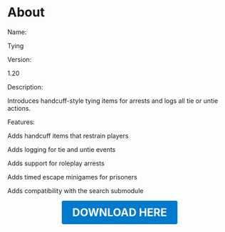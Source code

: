 # About

Name:

Tying

Version:

1.20

Description:

Introduces handcuff-style tying items for arrests and logs all tie or untie actions.

Features:

Adds handcuff items that restrain players

Adds logging for tie and untie events

Adds support for roleplay arrests

Adds timed escape minigames for prisoners

Adds compatibility with the search submodule

<p align="center"><a href="https://github.com/LiliaFramework/Modules/raw/refs/heads/gh-pages/tying.zip" style="display:inline-block;padding:12px 24px;font-size:1.5rem;font-weight:bold;text-decoration:none;color:#fff;background-color:var(--md-primary-fg-color,#007acc);border-radius:4px;">DOWNLOAD HERE</a></p>
